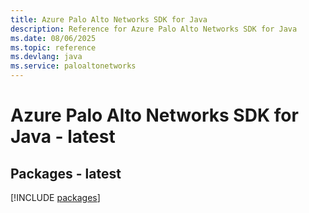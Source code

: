 ```yaml
---
title: Azure Palo Alto Networks SDK for Java
description: Reference for Azure Palo Alto Networks SDK for Java
ms.date: 08/06/2025
ms.topic: reference
ms.devlang: java
ms.service: paloaltonetworks
---
```

# Azure Palo Alto Networks SDK for Java - latest
## Packages - latest
[!INCLUDE [packages](palo-alto-networks-index.md)]